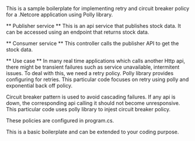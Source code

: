 This is a sample boilerplate for implementing retry and circuit breaker policy for a .Netcore application using Polly library.

** Publisher service **
This is an api service that publishes stock data. It can be accessed using an endpoint that returns stock data.

** Consumer service **
This controller calls the publisher API to get the stock data.

** Use case **
In many real time applications which calls another Http api, there might be transient failures such as service unavailable, intermitent issues. To deal with this, we need a retry policy.
Polly library provides configuring for retries. This particular code focuses on retry using polly and exponential back off policy.

Circuit breaker pattern is used to avoid cascading failures. If any api is down, the corresponding api calling it should not become unresponsive.
This particular code uses polly library to injest circuit breaker policy.

These policies are configured in program.cs.

This is a basic boilerplate and can be extended to your coding purpose.
